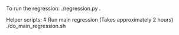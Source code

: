 
To run the regression:
    ./regression.py .

Helper scripts:
    # Run main regression (Takes approximately 2 hours)
    ./do_main_regression.sh
